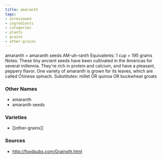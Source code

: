 ```yaml
---
title: amaranth
tags:
- unreviewed
- ingredients
- categories
- plants
- grains
- other-grains
---
```

amaranth = amaranth seeds AM-uh-ranth Equivalents: 1 cup = 195 grams Notes: These tiny ancient seeds have been cultivated in the Americas for several millennia. They're rich in protein and calcium, and have a pleasant, peppery flavor. One variety of amaranth is grown for its leaves, which are called Chinese spinach. Substitutes: millet OR quinoa OR buckwheat groats

### Other Names

* amaranth
* amaranth seeds

### Varieties

* [[other-grains]]

### Sources
* http://foodsubs.com/Grainoth.html
